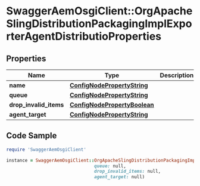 # SwaggerAemOsgiClient::OrgApacheSlingDistributionPackagingImplExporterAgentDistributioProperties

## Properties

Name | Type | Description | Notes
------------ | ------------- | ------------- | -------------
**name** | [**ConfigNodePropertyString**](ConfigNodePropertyString.md) |  | [optional] 
**queue** | [**ConfigNodePropertyString**](ConfigNodePropertyString.md) |  | [optional] 
**drop_invalid_items** | [**ConfigNodePropertyBoolean**](ConfigNodePropertyBoolean.md) |  | [optional] 
**agent_target** | [**ConfigNodePropertyString**](ConfigNodePropertyString.md) |  | [optional] 

## Code Sample

```ruby
require 'SwaggerAemOsgiClient'

instance = SwaggerAemOsgiClient::OrgApacheSlingDistributionPackagingImplExporterAgentDistributioProperties.new(name: null,
                                 queue: null,
                                 drop_invalid_items: null,
                                 agent_target: null)
```


